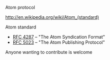 Atom protocol

http://en.wikipedia.org/wiki/Atom_(standard)

Atom standard
* [RFC 4287](http://tools.ietf.org/html/rfc4287) – "The Atom Syndication Format"
* [RFC 5023](http://tools.ietf.org/html/rfc5023) – "The Atom Publishing Protocol"


Anyone wanting to contribute is welcome
